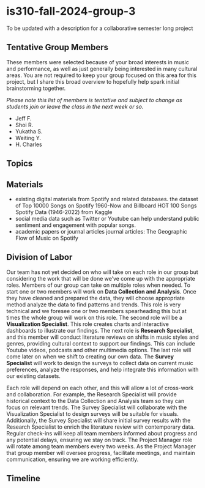 # is310-fall-2024-group-3
To be updated with a description for a collaborative semester long project

## Tentative Group Members

These members were selected because of your broad interests in music and performance, as well as just generally being interested in many cultural areas. You are not required to keep your group focused on this area for this project, but I share this broad overview to hopefully help spark initial brainstorming together.

_Please note this list of members is tentative and subject to change as students join or leave the class in the next week or so._

- Jeff F.
- Shoi R.
- Yukatha S.
- Weiting Y.
- H. Charles

## Topics


## Materials
- existing digital materials from Spotify and related databases.
  the dataset of Top 10000 Songs on Spotify 1960-Now and Billboard HOT 100 Songs Spotify Data (1946-2022) from Kaggle
- social media data such as Twitter or Youtube can help understand public sentiment and engagement with popular songs.
- academic papers or journal articles
  journal articles: The Geographic Flow of Music on Spotify 


## Division of Labor
  Our team has not yet decided on who will take on each role in our group but considering the work that will be done we’ve come up with the appropriate roles. Members of our group can take on multiple roles when needed. To start one or two members will work on __Data Collection and Analysis__. Once they have cleaned and prepared the data, they will choose appropriate method analyze the data to find patterns and trends. This role is very technical and we foresee one or two members spearheading this but at times the whole group will work on this role. The second role will be a __Visualization Specialist__. This role creates charts and interactive dashboards to illustrate our findings. The next role is __Research Specialist__, and this member will conduct literature reviews on shifts in music styles and genres, providing cultural context to support our findings. This can include Youtube videos, podcasts and other multimedia options. The last role will come later on when we shift to creating our own data. The __Survey Specialist__ will work to design the surveys to collect data on current music preferences, analyze the responses, and help integrate this information with our existing datasets.

  Each role will depend on each other, and this will allow a lot of cross-work and collaboration. For example, the Research Specialist will provide historical context to the Data Collection and Analysis team so they can focus on relevant trends. The Survey Specialist will collaborate with the Visualization Specialist to design surveys will be suitable for visuals. Additionally, the Survey Specialist will share initial survey results with the Research Specialist to enrich the literature review with contemporary data. Regular check-ins will keep all team members informed about progress and any potential delays, ensuring we stay on track. The Project Manager role will rotate among team members every two weeks. As the Project Manager that group member will oversee progress, facilitate meetings, and maintain communication, ensuring we are working efficiently.



## Timeline
